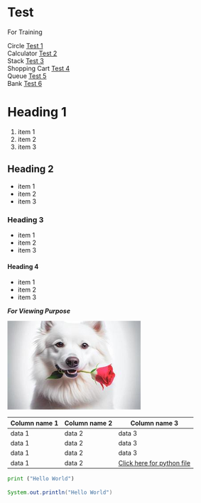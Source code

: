 # Test
For Training 

Circle [Test 1](https://github.com/Nirbhay2k1/Test/blob/018d84a090e6d0cdddc3ca56a4b9a15387da42fe/Test%201.py)<br>
Calculator [Test 2](https://github.com/Nirbhay2k1/Test/blob/348b9f98f8e2186ef53080a5a16089df16d507b1/Test%202.py)<br>
Stack [Test 3](https://github.com/Nirbhay2k1/Test/blob/348b9f98f8e2186ef53080a5a16089df16d507b1/Test%203.py)<br>
Shopping Cart [Test 4](https://github.com/Nirbhay2k1/Test/blob/348b9f98f8e2186ef53080a5a16089df16d507b1/Test%204.py)<br>
Queue [Test 5](https://github.com/Nirbhay2k1/Test/blob/348b9f98f8e2186ef53080a5a16089df16d507b1/Test%205.py)<br>
Bank [Test 6](https://github.com/Nirbhay2k1/Test/blob/348b9f98f8e2186ef53080a5a16089df16d507b1/Test%206.py)<br>
# Heading 1
1. item 1
2. item 2
3. item 3
## Heading 2
* item 1
* item 2
* item 3
### Heading 3
- item 1
- item 2
- item 3
#### Heading 4
+ item 1
+ item 2
+ item 3

***_For Viewing Purpose_***
<!--- comment--->
![Alt text](image.png)

|Column name 1|Column name 2|Column name 3|
---|---|---|
|data 1|data 2|data 3|
|data 1|data 2|data 3|
|data 1|data 2|data 3|
|data 1|data 2|[Click here for python file]([https://github.com/Harsha-Trainer/Demo/blob/main/hello.py](https://github.com/Nirbhay2k1/Test/blob/415cc7cb5e58329e80db329a87be022729f3a1a4/Test%202.py)https://github.com/Nirbhay2k1/Test/blob/415cc7cb5e58329e80db329a87be022729f3a1a4/Test%202.py)|

```python
print ("Hello World")
```
```java
System.out.println("Hello World")
```
